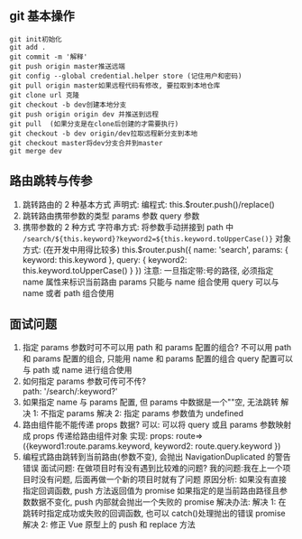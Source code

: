 ## git 基本操作

    git init初始化
    git add .
    git commit -m '解释'
    git push origin master推送远端
    git config --global credential.helper store (记住用户和密码)
    git pull origin master如果远程代码有修改, 要拉取到本地仓库
    git clone url 克隆
    git checkout -b dev创建本地分支
    git push origin origin dev 并推送到远程
    git pull  (如果分支是在clone后创建的才需要执行)
    git checkout -b dev origin/dev拉取远程新分支到本地
    git checkout master将dev分支合并到master
    git merge dev

## 路由跳转与传参

1. 跳转路由的 2 种基本方式
   声明式: <router-link to="" replace>
   编程式: this.\$router.push()/replace()
2. 跳转路由携带参数的类型
   params 参数
   query 参数
3. 携带参数的 2 种方式
   字符串方式: 将参数手动拼接到 path 中
   `/search/${this.keyword}?keyword2=${this.keyword.toUpperCase()}`
   对象方式: (在开发中用得比较多)
   this.\$router.push({
   name: 'search',
   params: { keyword: this.keyword },
   query: { keyword2: this.keyword.toUpperCase() }
   })
   注意:
   一旦指定带:号的路径, 必须指定 name 属性来标识当前路由
   params 只能与 name 组合使用
   query 可以与 name 或者 path 组合使用

## 面试问题

1.  指定 params 参数时可不可以用 path 和 params 配置的组合?
    不可以用 path 和 params 配置的组合, 只能用 name 和 params 配置的组合
    query 配置可以与 path 或 name 进行组合使用
2.  如何指定 params 参数可传可不传?  
    path: '/search/:keyword?'
3.  如果指定 name 与 params 配置, 但 params 中数据是一个""空, 无法跳转
    解决 1: 不指定 params
    解决 2: 指定 params 参数值为 undefined
4.  路由组件能不能传递 props 数据?
    可以: 可以将 query 或且 params 参数映射成 props 传递给路由组件对象
    实现: props: route=>({keyword1:route.params.keyword, keyword2: route.query.keyword })
5.  编程式路由跳转到当前路由(参数不变), 会抛出 NavigationDuplicated 的警告错误
    面试问题: 在做项目时有没有遇到比较难的问题?
    我的问题:我在上一个项目时没有问题, 后面再做一个新的项目时就有了问题
    原因分析:
    如果没有直接指定回调函数, push 方法返回值为 promise
    如果指定的是当前路由路径且参数数据不变化, push 内部就会抛出一个失败的 promise
    解决办法:
    解决 1: 在跳转时指定成功或失败的回调函数, 也可以 catch()处理抛出的错误 promise
    解决 2: 修正 Vue 原型上的 push 和 replace 方法
